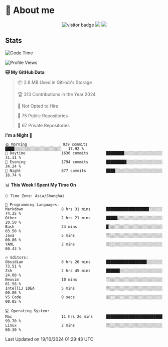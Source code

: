 <!-- ![](https://youpai.roccoshi.top/img/20200804214216.png) -->

# 🧐 About me
 
<p align="center">
<img src="https://visitor-badge.laobi.icu/badge?page_id=Lincest.Lincest&title=hits" alt="visitor badge"/>
<a href="mailto:imroccoshi@gmail.com"><img src="https://img.shields.io/badge/gmail-imroccoshi%40gmail.com-red"></a>
<a href="https://blog.roccoshi.top"><img src="https://img.shields.io/badge/blog-roccoshi-green"></a>
</p>

## Stats

<!--START_SECTION:waka-->
![Code Time](http://img.shields.io/badge/Code%20Time-1%2C558%20hrs%2019%20mins-blue)

![Profile Views](http://img.shields.io/badge/Profile%20Views-0-blue)

**🐱 My GitHub Data** 

> 📦 2.8 MB Used in GitHub's Storage 
 > 
> 🏆 313 Contributions in the Year 2024
 > 
> 🚫 Not Opted to Hire
 > 
> 📜 75 Public Repositories 
 > 
> 🔑 67 Private Repositories 
 > 
**I'm a Night 🦉** 

```text
🌞 Morning                939 commits         ████░░░░░░░░░░░░░░░░░░░░░   17.92 % 
🌆 Daytime                1630 commits        ████████░░░░░░░░░░░░░░░░░   31.11 % 
🌃 Evening                1794 commits        █████████░░░░░░░░░░░░░░░░   34.24 % 
🌙 Night                  877 commits         ████░░░░░░░░░░░░░░░░░░░░░   16.74 % 
```


📊 **This Week I Spent My Time On** 

```text
🕑︎ Time Zone: Asia/Shanghai

💬 Programming Languages: 
Markdown                 8 hrs 31 mins       ███████████████████░░░░░░   74.35 % 
Other                    2 hrs 21 mins       █████░░░░░░░░░░░░░░░░░░░░   20.50 % 
Bash                     24 mins             █░░░░░░░░░░░░░░░░░░░░░░░░   03.50 % 
Java                     5 mins              ░░░░░░░░░░░░░░░░░░░░░░░░░   00.86 % 
YAML                     2 mins              ░░░░░░░░░░░░░░░░░░░░░░░░░   00.43 % 

🔥 Editors: 
Obsidian                 8 hrs 26 mins       ██████████████████░░░░░░░   73.51 % 
Zsh                      2 hrs 45 mins       ██████░░░░░░░░░░░░░░░░░░░   24.00 % 
Neovim                   10 mins             ░░░░░░░░░░░░░░░░░░░░░░░░░   01.58 % 
IntelliJ IDEA            5 mins              ░░░░░░░░░░░░░░░░░░░░░░░░░   00.86 % 
VS Code                  0 secs              ░░░░░░░░░░░░░░░░░░░░░░░░░   00.05 % 

💻 Operating System: 
Mac                      11 hrs 26 mins      █████████████████████████   99.70 % 
Linux                    2 mins              ░░░░░░░░░░░░░░░░░░░░░░░░░   00.30 % 
```


 Last Updated on 19/10/2024 01:29:43 UTC
<!--END_SECTION:waka-->


